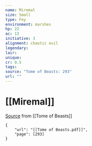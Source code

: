 ```yaml
---
name: Miremal
size: Small
type: Fey
environment: marshes
hp: 22
ac: 13
initiative: 3
alignment: chaotic evil
legendary: 
lair: 
unique: 
cr: 0.5
tags: 
source: "Tome of Beasts: 293"
url: ""
---
```

# [[Miremal]]

[Source](zotero://open-pdf/library/items/ULEQWHJM?page=293) from [[Tome of Beasts]]

```pdf
{
	"url": "[[Tome of Beasts.pdf]]",
	"page": [293]
}
```

